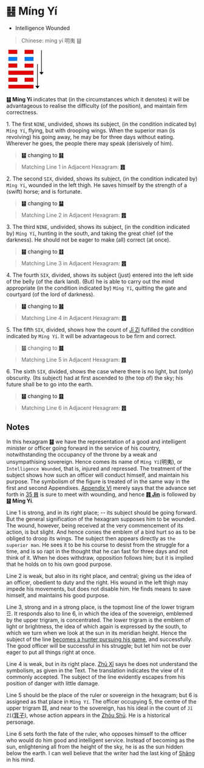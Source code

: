 # ䷣ Míng Yí

* Intelligence Wounded

> Chinese: míng yí 明夷 ䷣

<a id="p-134"/>

<img src="../shapes/36.10.png" width="101" alt="明夷">

**䷣ Míng Yí** indicates that (in the circumstances which it denotes) it will be advantageous to realise the difficulty (of the position), and maintain firm correctness.

1.<a id="36.1"/> The first `NINE`, undivided, shows its subject, (in the condition indicated by) `Míng Yí`, flying, but with drooping wings. When the superior man (is revolving) his going away, he may be for three days without eating. Wherever he goes, the people there may speak (derisively of him).

> **䷣** changing to [**䷎**](e8b0a6qian.md)

> Matching Line 1 in Adjacent Hexagram: [**䷢**](e6998bjin.md#35.1)

<a id="p-135"/>

2.<a id="36.2"/> The second `SIX`, divided, shows its subject, (in the condition indicated by) `Míng Yí`, wounded in the left thigh. He saves himself by the strength of a (swift) horse; and is fortunate.

> **䷣** changing to [**䷊**](e6b3b0tai.md)

> Matching Line 2 in Adjacent Hexagram: [**䷢**](e6998bjin.md#35.2)

3.<a id="36.3"/> The third `NINE`, undivided, shows its subject, (in the condition indicated by) `Míng Yí`, hunting in the south, and taking the great chief (of the darkness). He should not be eager to make (all) correct (at once).

> **䷣** changing to [**䷗**](e5a48dfu.md)

> Matching Line 3 in Adjacent Hexagram: [**䷢**](e6998bjin.md#35.3)

4.<a id="36.4"/> The fourth `SIX`, divided, shows its subject (just) entered into the left side of the belly (of the dark land). (But) he is able to carry out the mind appropriate (in the condition indicated by) `Míng Yí`, quitting the gate and courtyard (of the lord of darkness).

> **䷣** changing to [**䷶**](e4b8b0feng.md)

> Matching Line 4 in Adjacent Hexagram: [**䷢**](e6998bjin.md#35.4)

5.<a id="36.5"/> The fifth `SIX`, divided, shows how the count of [Jī Zǐ](https://en.wikipedia.org/wiki/Jizi) fulfilled the condition indicated by `Míng Yí`. It will be advantageous to be firm and correct.

> **䷣** changing to [**䷾**](e697a2e6b58ejiji.md)

> Matching Line 5 in Adjacent Hexagram: [**䷢**](e6998bjin.md#35.5)

6.<a id="36.6"/> The sixth `SIX`, divided, shows the case where there is no light, but (only) obscurity. (Its subject) had at first ascended to (the top of) the sky; his future shall be to go into the earth.

> **䷣** changing to [**䷕**](e8b4b2bi.md)

> Matching Line 6 in Adjacent Hexagram: [**䷢**](e6998bjin.md#35.6)

## Notes

In this hexagram **䷣** we have the representation of a good and intelligent minister or officer going forward in the service of his country, notwithstanding the occupancy of the throne by a weak and unsympathising sovereign. Hence comes its name of `Míng Yí`(明夷), or `Intelligence Wounded`, that is, injured and repressed. The treatment of the subject shows how such an officer will conduct himself, and maintain his purpose. The symbolism of the figure is treated of in the same way in the first and second Appendixes. [Appendix VI](appendix06s1.md#p-436) merely says that the advance set forth in [35 ䷢](e6998bjin.md) is sure to meet with wounding, and hence [**䷢ Jìn**](e6998bjin.md) is followed by **䷣ Míng Yí**.

Line 1 is strong, and in its right place; -- its subject should be going forward. But the general signification of the hexagram supposes him to be wounded. The wound, however, being received at the very commencement of its action, is but slight. And hence conies the emblem of a bird hurt so as to be obliged to droop its wings. The subject then appears directly as `the superior man`. He sees it to be his course to desist from the struggle for a time, and is so rapt in the thought that he can fast for three days and not think of it. When he does withdraw, opposition follows him; but it is implied that he holds on to his own good purpose.

Line 2 is weak, but also in its right place, and central; giving us the idea of an officer, obedient to duty and the right. His wound in the left thigh may impede his movements, but does not disable him. He finds means to save himself, and maintains his good purpose.

Line 3, strong and in a strong place, is the topmost line of the lower trigram ☲. It responds also to line 6, in which the idea of the sovereign, emblemed by the upper trigram, is concentrated. The lower trigram is the emblem of light or brightness, the idea of which again is expressed by the south, to which we turn when we look at the sun in its meridian height. Hence the subject of the line [becomes a hunter pursuing his game](e5aeb6e4babajiaren.md#p-137), and successfully. The good officer will be successful in his struggle; but let him not be over eager to put all things right at once.

Line 4 is weak, but in its right place. [Zhū Xī](https://en.wikipedia.org/wiki/Zhu_Xi) says he does not understand the symbolism, as given in the Text. The translation indicates the view of it commonly accepted. The subject of the line evidently escapes from his position of danger with little damage.

Line 5 should be the place of the ruler or sovereign in the hexagram; but 6 is assigned as that place in `Míng Yí`. The officer occupying 5, the centre of the upper trigram **☷**, and near to the sovereign, has his ideal in the count of `Jī Zǐ`([箕子](https://en.wikipedia.org/wiki/Jizi)), whose action appears in the [Zhōu Shū](https://ctext.org/dictionary.pl?if=en&id=43059). He is a historical personage.

Line 6 sets forth the fate of the ruler, who opposes himself to the officer who would do him good and intelligent service. Instead of becoming as the sun, enlightening all from the height of the sky, he is as the sun hidden below the earth. I can well believe that the writer had the last king of [Shāng](http://en.wikipedia.org/wiki/Shang_dynasty) in his mind.
